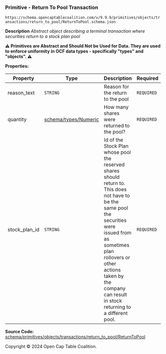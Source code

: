 ### Primitive - Return To Pool Transaction

`https://schema.opencaptablecoalition.com/v/9.9.9/primitives/objects/transactions/return_to_pool/ReturnToPool.schema.json`

**Description** _Abstract object describing a terminal transaction where securities return to a stock plan pool_

**:warning: Primitives are Abstract and Should Not be Used for Data. They are used to enforce uniformity in OCF data types - specifically "types" and "objects". :warning:**

**Properties:**

| Property      | Type                                                 | Description                                                                                                                                                                                                                                                       | Required   |
| ------------- | ---------------------------------------------------- | ----------------------------------------------------------------------------------------------------------------------------------------------------------------------------------------------------------------------------------------------------------------- | ---------- |
| reason_text   | `STRING`                                             | Reason for the return to the pool                                                                                                                                                                                                                                 | `REQUIRED` |
| quantity      | [schema/types/Numeric](../../../../types/Numeric.md) | How many shares were returned to the pool?                                                                                                                                                                                                                        | `REQUIRED` |
| stock_plan_id | `STRING`                                             | Id of the Stock Plan whose pool the reserved shares should return to. This does not have to be the same pool the securities were issued from as sometimes plan rollovers or other actions taken by the company can result in stock returning to a different pool. | `REQUIRED` |

**Source Code:** [schema/primitives/objects/transactions/return_to_pool/ReturnToPool](../../../../../../../schema/primitives/objects/transactions/return_to_pool/ReturnToPool.schema.json)

Copyright © 2024 Open Cap Table Coalition.
